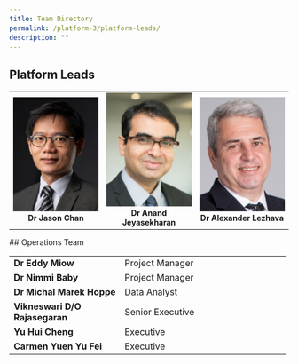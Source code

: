 ```yaml
---
title: Team Directory
permalink: /platform-3/platform-leads/
description: ""
---
```

## Platform Leads
<table>
	<tbody>
		<tr>
			<td width="25%">
				<a href="/leaders/dr-jason-chan/">
					<img style="width:200px" src="/images/Leaders/dr-jason-chan.png">
				</a>
				<div align="center"><b>Dr Jason Chan</b></div>
			</td>
			<td width="25%">
				<a href="/leaders/dr-anand-jeyasekharan/">
					<img style="width:200px" src="/images/Leaders/anand-jeyasekharan.png">
				</a>
				<div align="center"><b>Dr Anand Jeyasekharan</b></div>
			</td>
			<td width="25%">
				<a href="/leaders/dr-alexander-lezhava/">
					<img style="width:200px" src="/images/Leaders/dr-alexandra-lezhava.png">
				</a>
				<div align="center"><b>Dr Alexander Lezhava</b></div>
			</td>
		</tr>
	</tbody>
</table>
## Operations Team
<table border="0" style="font-size: 16px;">
	<colgroup>
	<col style="width: 200px;">
  <col style="width: 300px;">
	</colgroup>
	<tbody>
		<tr align="left">
			<td><b>Dr Eddy Miow</b></td>
			<td>Project Manager</td>
		</tr>
			<tr align="left">
			<td><b>Dr Nimmi Baby</b></td>
			<td>Project Manager</td>
		</tr>
			<tr>
			<td><b>Dr Michal Marek Hoppe</b></td>
			<td>Data Analyst</td>
		</tr>
							<tr align="left">
			<td><b>Vikneswari D/O Rajasegaran</b></td>
			<td>Senior Executive</td>
			</tr>
									<tr>
			<td><b>Yu Hui Cheng</b></td>
			<td>Executive</td>
		</tr>
											<tr>
			<td><b>Carmen Yuen Yu Fei</b></td>
			<td>Executive</td>
		</tr>
	</tbody></table>